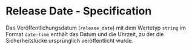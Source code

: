# Release Date - Specification

Das Veröffentlichungsdatum (`release_date`) mit dem Wertetyp `string` im Format `date-time` enthält das Datum und die Uhrzeit, zu der die Sicherheitslücke ursprünglich veröffentlicht wurde.